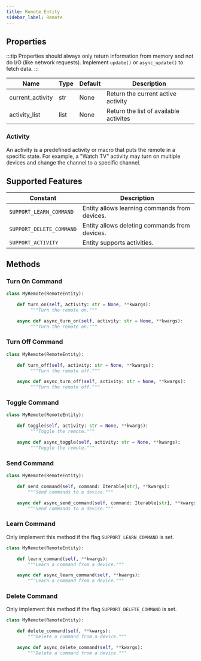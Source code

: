 ```yaml
---
title: Remote Entity
sidebar_label: Remote
---
```


## Properties

:::tip
Properties should always only return information from memory and not do I/O (like network requests). Implement `update()` or `async_update()` to fetch data.
:::

| Name | Type | Default | Description
| ---- | ---- | ------- | -----------
| current_activity | str | None | Return the current active activity |
| activity_list | list | None | Return the list of available activites |

### Activity

An activity is a predefined activity or macro that puts the remote in a specific state. For example, a "Watch TV" activity may turn on multiple devices and change the channel to a specific channel.

## Supported Features

| Constant | Description
| -------- | -----------
| `SUPPORT_LEARN_COMMAND`  | Entity allows learning commands from devices.
| `SUPPORT_DELETE_COMMAND` | Entity allows deleting commands from devices.
| `SUPPORT_ACTIVITY` | Entity supports activities.

## Methods

### Turn On Command

```python
class MyRemote(RemoteEntity):

    def turn_on(self, activity: str = None, **kwargs):
         """Turn the remote on."""

    async def async_turn_on(self, activity: str = None, **kwargs):
         """Turn the remote on."""
```

### Turn Off Command

```python
class MyRemote(RemoteEntity):

    def turn_off(self, activity: str = None, **kwargs):
         """Turn the remote off."""

    async def async_turn_off(self, activity: str = None, **kwargs):
         """Turn the remote off."""
```

### Toggle Command

```python
class MyRemote(RemoteEntity):

    def toggle(self, activity: str = None, **kwargs):
         """Toggle the remote."""

    async def async_toggle(self, activity: str = None, **kwargs):
         """Toggle the remote."""
```

### Send Command

```python
class MyRemote(RemoteEntity):

    def send_command(self, command: Iterable[str], **kwargs):
        """Send commands to a device."""

    async def async_send_command(self, command: Iterable[str], **kwargs):
        """Send commands to a device."""
```

### Learn Command

Only implement this method if the flag `SUPPORT_LEARN_COMMAND` is set.

```python
class MyRemote(RemoteEntity):

    def learn_command(self, **kwargs):
        """Learn a command from a device."""

    async def async_learn_command(self, **kwargs):
        """Learn a command from a device."""
```

### Delete Command

Only implement this method if the flag `SUPPORT_DELETE_COMMAND` is set.

```python
class MyRemote(RemoteEntity):

    def delete_command(self, **kwargs):
        """Delete a command from a device."""

    async def async_delete_command(self, **kwargs):
        """Delete a command from a device."""
```
